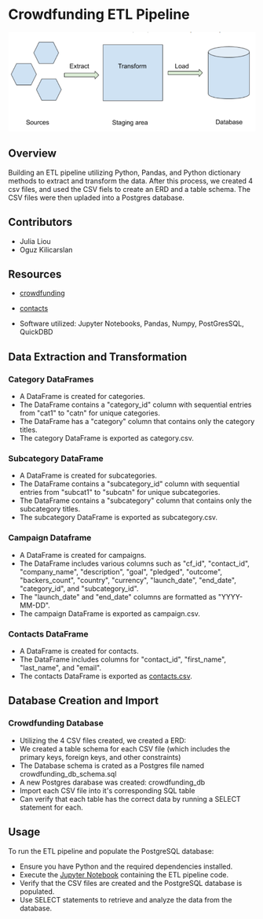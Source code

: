# Crowdfunding ETL Pipeline

![ETLdiagram](Resources/etl_pic.png)

## Overview
Building an ETL pipeline utilizing Python, Pandas, and Python dictionary methods to extract and transform the data. After this process, we created 4 csv files, and used the CSV fiels to create an ERD and a table schema. The CSV files were then upladed into a Postgres database. 

## Contributors
- Julia Liou
- Oguz Kilicarslan

## Resources

- [crowdfunding](Resources/crowdfunding.xlsx)
- [contacts](Resources/contacts.xlsx)

- Software utilized:
Jupyter Notebooks, Pandas, Numpy, PostGresSQL, QuickDBD

## Data Extraction and Transformation

### Category DataFrames
- A DataFrame is created for categories.
- The DataFrame contains a "category_id" column with sequential entries from "cat1" to "catn" for unique categories.
- The DataFrame has a "category" column that contains only the category titles.
- The category DataFrame is exported as category.csv.

### Subcategory DataFrame
- A DataFrame is created for subcategories.
- The DataFrame contains a "subcategory_id" column with sequential entries from "subcat1" to "subcatn" for unique subcategories.
- The DataFrame contains a "subcategory" column that contains only the subcategory titles.
- The subcategory DataFrame is exported as subcategory.csv.

### Campaign Dataframe 
- A DataFrame is created for campaigns.
- The DataFrame includes various columns such as "cf_id", "contact_id", "company_name", "description", "goal", "pledged", "outcome", "backers_count", "country", "currency", "launch_date", "end_date", "category_id", and "subcategory_id".
- The "launch_date" and "end_date" columns are formatted as "YYYY-MM-DD".
- The campaign DataFrame is exported as campaign.csv.

### Contacts DataFrame
- A DataFrame is created for contacts.
- The DataFrame includes columns for "contact_id", "first_name", "last_name", and "email".
- The contacts DataFrame is exported as [contacts.csv](Resources/contacts.csv).

## Database Creation and Import
### Crowdfunding Database
- Utilizing the 4 CSV files created, we created a ERD:
- We created a table schema for each CSV file (which includes the primary keys, foreign keys, and other constraints)
- The Database schema is crated as a Postgres file named crowdfunding_db_schema.sql 
- A new Postgres darabase was created: crowdfunding_db
- Import each CSV file into it's corresponding SQL table
- Can verify that each table has the correct data by running a SELECT statement for each.

## Usage
To run the ETL pipeline and populate the PostgreSQL database:

- Ensure you have Python and the required dependencies installed.
- Execute the [Jupyter Notebook](ETL_Mini_Project_JLiou_OKilicarslan.ipynb.ipynb) containing the ETL pipeline code.
- Verify that the CSV files are created and the PostgreSQL database is populated.
- Use SELECT statements to retrieve and analyze the data from the database.